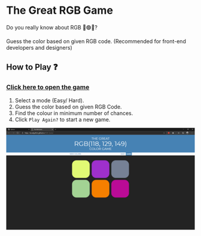 # The Great RGB Game
 Do you really know about RGB 🔴🟢🔵? 
 
 Guess the color based on given RGB code. (Recommended for front-end developers and designers)

## How to Play ❓

### [Click here to open the game](https://kunalgehlot.github.io/RGB-Game/)

1. Select a mode (Easy/ Hard).
2. Guess the color based on given RGB Code.
3. Find the colour in minimum number of chances. 
4. Click `Play Again?` to start a new game.

![Game Screen](img/Game.png)